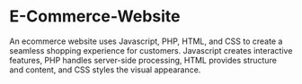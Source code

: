 # E-Commerce-Website
An ecommerce website uses Javascript, PHP, HTML, and CSS to create a seamless shopping experience for customers. Javascript creates interactive features, PHP handles server-side processing, HTML provides structure and content, and CSS styles the visual appearance.
